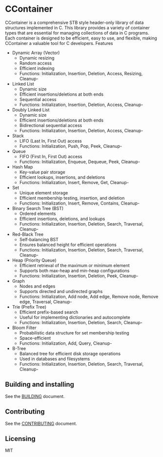# CContainer

CContainer is a comprehensive STB style header-only library of data structures implemented in C. This library provides a variety of container types that are essential for managing collections of data in C programs. Each container is designed to be efficient, easy to use, and flexible, making CContainer a valuable tool for C developers.
Features

- Dynamic Array (Vector)
    - Dynamic resizing
    - Random access
    - Efficient indexing
    - Functions: Initialization, Insertion, Deletion, Access, Resizing, Cleanup- 
- Linked List
    - Dynamic size
    - Efficient insertions/deletions at both ends
    - Sequential access
    - Functions: Initialization, Insertion, Deletion, Access, Cleanup- 
- Doubly Linked List
    - Dynamic size
    - Efficient insertions/deletions at both ends
    - Bidirectional sequential access
    - Functions: Initialization, Insertion, Deletion, Access, Cleanup- 
- Stack
    - LIFO (Last In, First Out) access
    - Functions: Initialization, Push, Pop, Peek, Cleanup- 
- Queue
    - FIFO (First In, First Out) access
    - Functions: Initialization, Enqueue, Dequeue, Peek, Cleanup- 
- Hash Map
    - Key-value pair storage
    - Efficient lookups, insertions, and deletions
    - Functions: Initialization, Insert, Remove, Get, Cleanup- 
- Set
    - Unique element storage
    - Efficient membership testing, insertion, and deletion
    - Functions: Initialization, Insert, Remove, Contains, Cleanup- 
- Binary Search Tree (BST)
    - Ordered elements
    - Efficient insertions, deletions, and lookups
    - Functions: Initialization, Insertion, Deletion, Search, Traversal, Cleanup- 
- Red-Black Tree
    - Self-balancing BST
    - Ensures balanced height for efficient operations
    - Functions: Initialization, Insertion, Deletion, Search, Traversal, Cleanup- 
- Heap (Priority Queue)
    - Efficient retrieval of the maximum or minimum element
    - Supports both max-heap and min-heap configurations
    - Functions: Initialization, Insertion, Deletion, Peek, Cleanup- 
- Graph
    - Nodes and edges
    - Supports directed and undirected graphs
    - Functions: Initialization, Add node, Add edge, Remove node, Remove edge, Traversal, Cleanup- 
- Trie (Prefix Tree)
    - Efficient prefix-based search
    - Useful for implementing dictionaries and autocomplete
    - Functions: Initialization, Insertion, Deletion, Search, Cleanup- 
- Bloom Filter
    - Probabilistic data structure for set membership testing
    - Space-efficient
    - Functions: Initialization, Add, Query, Cleanup- 
- B-Tree
    - Balanced tree for efficient disk storage operations
    - Used in databases and filesystems
    - Functions: Initialization, Insertion, Deletion, Search, Traversal, Cleanup- 

## Building and installing

See the [BUILDING](BUILDING.md) document.

## Contributing

See the [CONTRIBUTING](CONTRIBUTING.md) document.

## Licensing
MIT